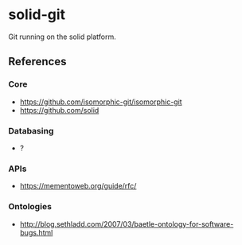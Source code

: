 # solid-git
Git running on the solid platform.

## References

### Core 
- https://github.com/isomorphic-git/isomorphic-git
- https://github.com/solid

### Databasing
- ?

### APIs
- https://mementoweb.org/guide/rfc/

### Ontologies
- http://blog.sethladd.com/2007/03/baetle-ontology-for-software-bugs.html
